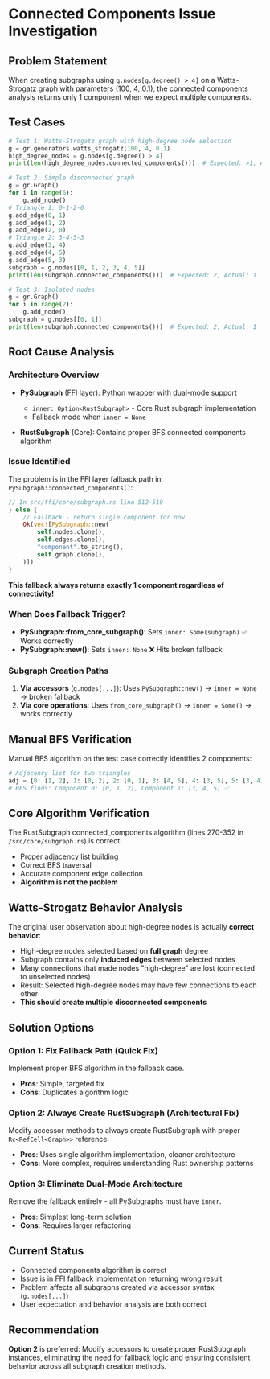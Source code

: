 # Connected Components Issue Investigation

## Problem Statement
When creating subgraphs using `g.nodes[g.degree() > 4]` on a Watts-Strogatz graph with parameters (100, 4, 0.1), the connected components analysis returns only 1 component when we expect multiple components.

## Test Cases
```python
# Test 1: Watts-Strogatz graph with high-degree node selection
g = gr.generators.watts_strogatz(100, 4, 0.1)
high_degree_nodes = g.nodes[g.degree() > 4]
print(len(high_degree_nodes.connected_components()))  # Expected: >1, Actual: 1

# Test 2: Simple disconnected graph
g = gr.Graph()
for i in range(6):
    g.add_node()
# Triangle 1: 0-1-2-0
g.add_edge(0, 1)
g.add_edge(1, 2)
g.add_edge(2, 0)
# Triangle 2: 3-4-5-3  
g.add_edge(3, 4)
g.add_edge(4, 5)
g.add_edge(5, 3)
subgraph = g.nodes[[0, 1, 2, 3, 4, 5]]
print(len(subgraph.connected_components()))  # Expected: 2, Actual: 1

# Test 3: Isolated nodes
g = gr.Graph()
for i in range(2):
    g.add_node()
subgraph = g.nodes[[0, 1]]
print(len(subgraph.connected_components()))  # Expected: 2, Actual: 1
```

## Root Cause Analysis

### Architecture Overview
- **PySubgraph** (FFI layer): Python wrapper with dual-mode support
  - `inner: Option<RustSubgraph>` - Core Rust subgraph implementation
  - Fallback mode when `inner = None`
  
- **RustSubgraph** (Core): Contains proper BFS connected components algorithm

### Issue Identified
The problem is in the FFI layer fallback path in `PySubgraph::connected_components()`:

```rust
// In src/ffi/core/subgraph.rs line 512-519
} else {
    // Fallback - return single component for now
    Ok(vec![PySubgraph::new(
        self.nodes.clone(),
        self.edges.clone(),
        "component".to_string(),
        self.graph.clone(),
    )])
}
```

**This fallback always returns exactly 1 component regardless of connectivity!**

### When Does Fallback Trigger?
- **PySubgraph::from_core_subgraph()**: Sets `inner: Some(subgraph)` ✅ Works correctly
- **PySubgraph::new()**: Sets `inner: None` ❌ Hits broken fallback

### Subgraph Creation Paths
1. **Via accessors** (`g.nodes[...]`): Uses `PySubgraph::new()` → `inner = None` → broken fallback
2. **Via core operations**: Uses `from_core_subgraph()` → `inner = Some()` → works correctly

## Manual BFS Verification
Manual BFS algorithm on the test case correctly identifies 2 components:
```python
# Adjacency list for two triangles
adj = {0: [1, 2], 1: [0, 2], 2: [0, 1], 3: [4, 5], 4: [3, 5], 5: [3, 4]}
# BFS finds: Component 0: [0, 1, 2], Component 1: [3, 4, 5] ✅
```

## Core Algorithm Verification
The RustSubgraph connected_components algorithm (lines 270-352 in `/src/core/subgraph.rs`) is correct:
- Proper adjacency list building
- Correct BFS traversal  
- Accurate component edge collection
- **Algorithm is not the problem**

## Watts-Strogatz Behavior Analysis
The original user observation about high-degree nodes is actually **correct behavior**:
- High-degree nodes selected based on **full graph** degree
- Subgraph contains only **induced edges** between selected nodes
- Many connections that made nodes "high-degree" are lost (connected to unselected nodes)
- Result: Selected high-degree nodes may have few connections to each other
- **This should create multiple disconnected components**

## Solution Options

### Option 1: Fix Fallback Path (Quick Fix)
Implement proper BFS algorithm in the fallback case.
- **Pros**: Simple, targeted fix
- **Cons**: Duplicates algorithm logic

### Option 2: Always Create RustSubgraph (Architectural Fix)  
Modify accessor methods to always create RustSubgraph with proper `Rc<RefCell<Graph>>` reference.
- **Pros**: Uses single algorithm implementation, cleaner architecture
- **Cons**: More complex, requires understanding Rust ownership patterns

### Option 3: Eliminate Dual-Mode Architecture
Remove the fallback entirely - all PySubgraphs must have `inner`.
- **Pros**: Simplest long-term solution
- **Cons**: Requires larger refactoring

## Current Status
- Connected components algorithm is correct
- Issue is in FFI fallback implementation returning wrong result
- Problem affects all subgraphs created via accessor syntax (`g.nodes[...]`)
- User expectation and behavior analysis are both correct

## Recommendation
**Option 2** is preferred: Modify accessors to create proper RustSubgraph instances, eliminating the need for fallback logic and ensuring consistent behavior across all subgraph creation methods.